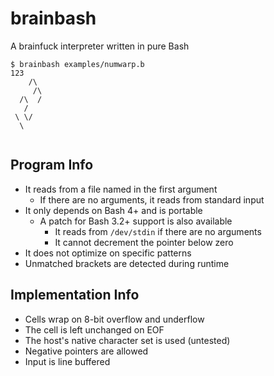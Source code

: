 # brainbash

A brainfuck interpreter written in pure Bash

```shell
$ brainbash examples/numwarp.b
123
    /\
     /\
  /\  /
   / 
 \ \/
  \
   
```

## Program Info

- It reads from a file named in the first argument
	- If there are no arguments, it reads from standard input
- It only depends on Bash 4+ and is portable
	- A patch for Bash 3.2+ support is also available
		- It reads from `/dev/stdin` if there are no arguments
		- It cannot decrement the pointer below zero
- It does not optimize on specific patterns
- Unmatched brackets are detected during runtime

## Implementation Info

- Cells wrap on 8-bit overflow and underflow
- The cell is left unchanged on EOF
- The host's native character set is used (untested)
- Negative pointers are allowed
- Input is line buffered
